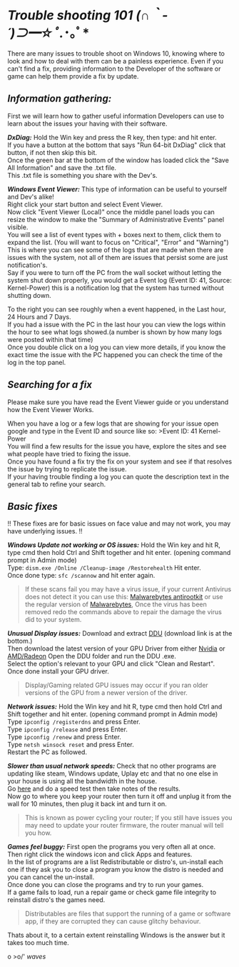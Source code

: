 # ***Trouble shooting 101 (∩｀-´)⊃━☆ﾟ.*･｡ﾟ***


There are many issues to trouble shoot on Windows 10, knowing where to look and how to deal with them can be a painless experience.
Even if you can't find a fix, providing information to the Developer of the software or game can help them provide a fix by update.


## ***Information gathering:***  
First we will learn how to gather useful information Developers can use to learn about the issues your having with their software.  

***DxDiag:***
Hold the Win key and press the R key, then type: <dxdiag> and hit enter.  
If you have a button at the bottom that says "Run 64-bit DxDiag" click that button, if not then skip this bit.  
Once the green bar at the bottom of the window has loaded click the "Save All Information" and save the .txt file.  
This .txt file is something you share with the Dev's.  

***Windows Event Viewer:***
This type of information can be useful to yourself and Dev's alike!  
Right click your start button and select Event Viewer.  
Now click "Event Viewer (Local)" once the middle panel loads you can resize the window to make the "Summary of Administrative Events" panel  visible.  
You will see a list of event types with + boxes next to them, click them to expand the list. (You will want to focus on "Critical", "Error" and "Warning")  
This is where you can see some of the logs that are made when there are issues with the system, not all of them are issues that persist some are just notification's.  
Say if you were to turn off the PC from the wall socket without letting the system shut down properly, you would get a Event log (Event ID: 41, Source: Kernel-Power) this is a notification log that the system has turned without shutting down.  

To the right you can see roughly when a event happened, in the Last hour, 24 Hours and 7 Days.  
If you had a issue with the PC in the last hour you can view the logs within the hour to see what logs showed.(a number is shown by how many logs were posted within that time)  
Once you double click on a log you can view more details, if you know the exact time the issue with the PC happened you can check the time of the log in the top panel.  


## ***Searching for a fix***
Please make sure you have read the Event Viewer guide or you understand how the Event Viewer Works.  

When you have a log or a few logs that are showing for your issue open google and type in the Event ID and source like so: >Event ID: 41 Kernel-Power  
You will find a few results for the issue you have, explore the sites and see what people have tried to fixing the issue.  
Once you have found a fix try the fix on your system and see if that resolves the issue by trying to replicate the issue.  
If your having  trouble finding a log you can quote the description text in the general tab to refine your search.  


## ***Basic fixes***  
!! These fixes are for basic issues on face value and may not work, you may have underlying issues. !!

***Windows Update not working or OS issues:***
Hold the Win key and hit R, type cmd then hold Ctrl and Shift together and hit enter. (opening command prompt in Admin mode)  
Type: ```dism.exe /Online /Cleanup-image /Restorehealth``` Hit enter.  
Once done type: ```sfc /scannow``` and hit enter again.  

> If these scans fail you may have a virus issue, if your current Antivirus does not detect it you can use this: [Malwarebytes antirootkit](https://www.malwarebytes.com/antirootkit/) or use the regular version of [Malwarebytes](https://www.malwarebytes.com/premium/), Once the virus has been removed redo the commands above to repair the damage the virus did to your system.  

***Unusual Display issues:***
Download and extract [DDU](https://www.guru3d.com/files-details/display-driver-uninstaller-download.html) (download link is at the bottom.)  
Then download the latest version of your GPU Driver from either [Nvidia](https://www.nvidia.com/Download/index.aspx?lang=en-us) or [AMD/Radeon](https://www.amd.com/en/support)
Open the DDU folder and run the DDU .exe.  
Select the option's relevant to your GPU and click "Clean and Restart".  
Once done install your GPU driver.   

>Display/Gaming related GPU issues may occur if you ran older versions of the GPU from a newer version of the driver.  

***Network issues:***
Hold the Win key and hit R, type cmd then hold Ctrl and Shift together and hit enter. (opening command prompt in Admin mode)  
Type ```ipconfig /registerdns``` and press Enter.  
Type ```ipconfig /release``` and press Enter.  
Type ```ipconfig /renew``` and press Enter.  
Type ```netsh winsock reset``` and press Enter.  
Restart the PC as followed.  

***Slower than usual network speeds:***
Check that no other programs are updating like steam, Windows update, Uplay etc and that no one else in your house is using all the bandwidth in the house.  
Go [here](https://www.speedtest.net/) and do a speed test then take notes of the results.  
Now go to where you keep your router then turn it off and unplug it from the wall for 10 minutes, then plug it back int and turn it on.  

>This is known as power cycling your router; If you still have issues you may need to update your router firmware, the router manual will tell you how.  

***Games feel buggy:***
First open the programs you very often all at once.  
Then right click the windows icon and click Apps and features.  
In the list of programs are a list Redistributable or distro's, un-install each one if they ask you to close a program you know the distro is needed and you can cancel the un-install.  
Once done you can close the programs and try to run your games.  
If a game fails to load, run a repair game or check game file integrity to reinstall distro's the games need.  
>Distributables are files that support the running of a game or software app, if they are corrupted they can cause glitchy behaviour.  
  
  
Thats about it, to a certain extent reinstalling Windows is the answer but it takes too much time.  

o >o/' *waves*
